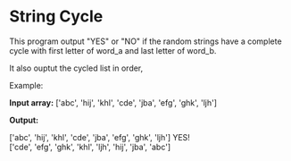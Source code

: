 # String Cycle
This program output "YES" or "NO" if the random strings have a complete cycle with 
first letter of word_a and last letter of word_b. 

It also ouptut the cycled list in order, 

Example: 


<b>Input array:</b> ['abc', 'hij', 'khl', 'cde', 'jba', 'efg', 'ghk', 'ljh'] 

<b>Output:</b> 

['abc', 'hij', 'khl', 'cde', 'jba', 'efg', 'ghk', 'ljh'] YES! <br />
['cde', 'efg', 'ghk', 'khl', 'ljh', 'hij', 'jba', 'abc'] 


